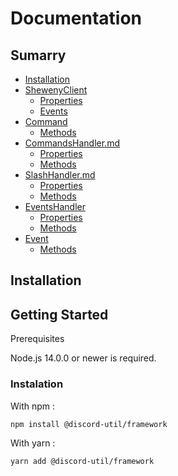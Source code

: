 # Documentation

## Sumarry

- [Installation](#installation)
- [ShewenyClient](./ShewenyClient.md)
  - [Properties](./ShewenyClient.md#properties)
  - [Events](./ShewenyClient.md#events)
- [Command](./Command.md)
  - [Methods](./Command.md#methods)
- [CommandsHandler.md](./CommandsHandler.md)
  - [Properties](./CommandsHandler.md#properties)
  - [Methods](./CommandsHandler.md#methods)
- [SlashHandler.md](#SlashHandler)
  - [Properties](#SlashHandler#properties)
  - [Methods](#SlashHandler#methods)
- [EventsHandler](./EventsHandler.md)
  - [Properties](./EventsHandler.md#properties)
  - [Methods](./EventsHandler.md#methods)
- [Event](./Event.md)
  - [Methods](./Event.md#methods)

## Installation

## Getting Started

Prerequisites

Node.js 14.0.0 or newer is required.

### Instalation

With npm :

```sh-session
npm install @discord-util/framework
```

With yarn :

```sh-session
yarn add @discord-util/framework
```

